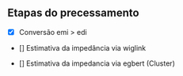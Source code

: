 ## Etapas do precessamento

- [x] Conversão emi > edi
 
- [] Estimativa da impedância via wiglink
 
- [] Estimativa da impedancia via egbert (Cluster)
